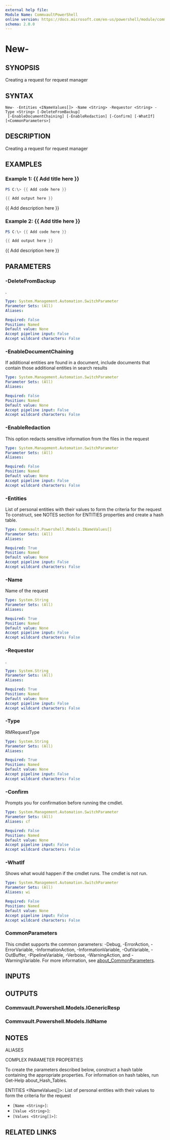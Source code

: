 ```yaml
---
external help file:
Module Name: CommvaultPowerShell
online version: https://docs.microsoft.com/en-us/powershell/module/commvaultpowershell/new-
schema: 2.0.0
---
```


# New-

## SYNOPSIS
Creating a request for request manager

## SYNTAX

```
New- -Entities <INameValues[]> -Name <String> -Requestor <String> -Type <String> [-DeleteFromBackup]
 [-EnableDocumentChaining] [-EnableRedaction] [-Confirm] [-WhatIf] [<CommonParameters>]
```

## DESCRIPTION
Creating a request for request manager

## EXAMPLES

### Example 1: {{ Add title here }}
```powershell
PS C:\> {{ Add code here }}

{{ Add output here }}
```

{{ Add description here }}

### Example 2: {{ Add title here }}
```powershell
PS C:\> {{ Add code here }}

{{ Add output here }}
```

{{ Add description here }}

## PARAMETERS

### -DeleteFromBackup
.

```yaml
Type: System.Management.Automation.SwitchParameter
Parameter Sets: (All)
Aliases:

Required: False
Position: Named
Default value: None
Accept pipeline input: False
Accept wildcard characters: False
```

### -EnableDocumentChaining
If additional entities are found in a document, include documents that contain those additional entities in search results

```yaml
Type: System.Management.Automation.SwitchParameter
Parameter Sets: (All)
Aliases:

Required: False
Position: Named
Default value: None
Accept pipeline input: False
Accept wildcard characters: False
```

### -EnableRedaction
This option redacts sensitive information from the files in the request

```yaml
Type: System.Management.Automation.SwitchParameter
Parameter Sets: (All)
Aliases:

Required: False
Position: Named
Default value: None
Accept pipeline input: False
Accept wildcard characters: False
```

### -Entities
List of personal entities with their values to form the criteria for the request
To construct, see NOTES section for ENTITIES properties and create a hash table.

```yaml
Type: Commvault.Powershell.Models.INameValues[]
Parameter Sets: (All)
Aliases:

Required: True
Position: Named
Default value: None
Accept pipeline input: False
Accept wildcard characters: False
```

### -Name
Name of the request

```yaml
Type: System.String
Parameter Sets: (All)
Aliases:

Required: True
Position: Named
Default value: None
Accept pipeline input: False
Accept wildcard characters: False
```

### -Requestor
.

```yaml
Type: System.String
Parameter Sets: (All)
Aliases:

Required: True
Position: Named
Default value: None
Accept pipeline input: False
Accept wildcard characters: False
```

### -Type
RMRequestType

```yaml
Type: System.String
Parameter Sets: (All)
Aliases:

Required: True
Position: Named
Default value: None
Accept pipeline input: False
Accept wildcard characters: False
```

### -Confirm
Prompts you for confirmation before running the cmdlet.

```yaml
Type: System.Management.Automation.SwitchParameter
Parameter Sets: (All)
Aliases: cf

Required: False
Position: Named
Default value: None
Accept pipeline input: False
Accept wildcard characters: False
```

### -WhatIf
Shows what would happen if the cmdlet runs.
The cmdlet is not run.

```yaml
Type: System.Management.Automation.SwitchParameter
Parameter Sets: (All)
Aliases: wi

Required: False
Position: Named
Default value: None
Accept pipeline input: False
Accept wildcard characters: False
```

### CommonParameters
This cmdlet supports the common parameters: -Debug, -ErrorAction, -ErrorVariable, -InformationAction, -InformationVariable, -OutVariable, -OutBuffer, -PipelineVariable, -Verbose, -WarningAction, and -WarningVariable. For more information, see [about_CommonParameters](http://go.microsoft.com/fwlink/?LinkID=113216).

## INPUTS

## OUTPUTS

### Commvault.Powershell.Models.IGenericResp

### Commvault.Powershell.Models.IIdName

## NOTES

ALIASES

COMPLEX PARAMETER PROPERTIES

To create the parameters described below, construct a hash table containing the appropriate properties. For information on hash tables, run Get-Help about_Hash_Tables.


ENTITIES <INameValues[]>: List of personal entities with their values to form the criteria for the request
  - `[Name <String>]`: 
  - `[Value <String>]`: 
  - `[Values <String[]>]`: 

## RELATED LINKS

